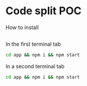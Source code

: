 # Code split POC

How to install

```sh
```

In the first terminal tab
```sh
cd app && npm i && npm start
```

In a second terminal tab
```sh
cd app && npm i && npm start
```


